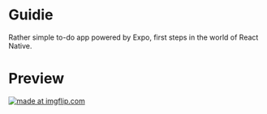 # Guidie

Rather simple to-do app powered by Expo, first steps in the world of React Native.

# Preview

<a href="https://imgflip.com/gif/42cd2y"><img src="https://i.imgflip.com/42cd2y.gif" title="made at imgflip.com"/></a>

<!-- ![alt text](https://github.com/Tamplier2911/Guidie/blob/master/image.jpg?raw=true) -->
<!-- https://imgflip.com/gif-maker -->

<!-- # Gifs -->
